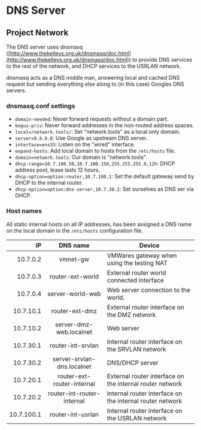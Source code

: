 # DNS Server
## Project Network

The DNS server uses dnsmasq ([http://www.thekelleys.org.uk/dnsmasq/doc.html](http://www.thekelleys.org.uk/dnsmasq/doc.html)) to provide DNS services to the rest of the network, and DHCP services to the USRLAN
network.

dnsmasq acts as a DNS middle man, answering local and cached DNS request but
sending everything else along to (in this case) Googles DNS servers.

### dnsmasq.conf settings

* `domain-needed`: Never forward requests without a domain part.
* `bogus-priv`: Never forward addresses in the non-routed address spaces.
* `local=/network.tools/`: Set "network.tools" as a local only domain.
* `server=8.8.8.8`: Use Google as upstream DNS server.
* `interface=ens33`: Listen on the "wired" interface.
* `expand-hosts`: Add local domain to hosts from the `/etc/hosts` file.
* `domain=network.tools`: Our domain is "network.tools".
* `dhcp-range=10.7.100.50,10.7.100.150,255.255.255.0,12h`: DHCP address pool, lease lasts 12 hours.
* `dhcp-option=option:router,10.7.100.1`: Set the default gateway send by DHCP to the internal router.
* `dhcp-option=option:dns-server,10.7.30.2`: Set ourselves as DNS ser via DHCP.

### Host names
All static internal hosts on all IP addresses, has been assigned a DNS name on the local domain in the
`/etc/hosts` configuration file.

|     IP     |           DNS name         |   Device                                                   |
|-----------:|:--------------------------:|------------------------------------------------------------|
| 10.7.0.2	 | vmnet-gw                   | VMWares gateway when using the testing NAT                 |
| 10.7.0.3	 | router-ext-world           | External router world connected interface                  |
| 10.7.0.4   | server-world-web           | Web server connection to the world.                        |
| 10.7.10.1  | router-ext-dmz             | External router interface on the DMZ network               |
| 10.7.10.2	 | server-dmz-web.localnet    | Web server                                                 |
| 10.7.30.1  | router-int-srvlan          | Internal router interface on the SRVLAN network            |
| 10.7.30.2  | server-srvlan-dns.localnet | DNS/DHCP server                                            |
| 10.7.20.1  | router-ext-router-internal | External router interface on the internal router networḱ   |
| 10.7.20.2  | router-int-router-internal | Internal router interface on the internal router network   |
| 10.7.100.1 | router-int-usrlan          | Internal router interface on the USRLAN network            |
